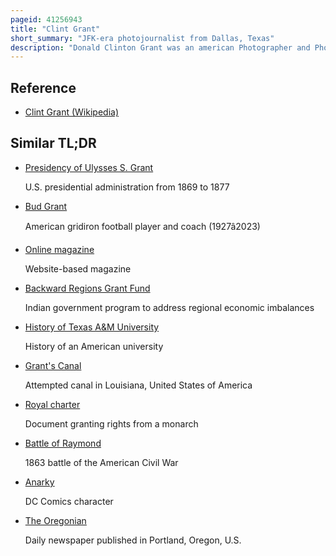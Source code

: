 ```yaml
---
pageid: 41256943
title: "Clint Grant"
short_summary: "JFK-era photojournalist from Dallas, Texas"
description: "Donald Clinton Grant was an american Photographer and Photojournalist based in Dallas Texas. He was a Photographer for the Dallas Morning News from 1949 to 1986. He was particularly known for his Pictures of Animals and Children. Grant's Photographs were published in numerous Newspapers and Magazines including paris Match Newsweek and Time five of his Feature Photos were published on the back Page of an Issue of Life Magazine."
---
```


## Reference

- [Clint Grant (Wikipedia)](https://en.wikipedia.org/?curid=41256943)

## Similar TL;DR

- [Presidency of Ulysses S. Grant](/tldr/en/presidency-of-ulysses-s-grant)

  U.S. presidential administration from 1869 to 1877

- [Bud Grant](/tldr/en/bud-grant)

  American gridiron football player and coach (1927â2023)

- [Online magazine](/tldr/en/online-magazine)

  Website-based magazine

- [Backward Regions Grant Fund](/tldr/en/backward-regions-grant-fund)

  Indian government program to address regional economic imbalances

- [History of Texas A&M University](/tldr/en/history-of-texas-am-university)

  History of an American university

- [Grant's Canal](/tldr/en/grants-canal)

  Attempted canal in Louisiana, United States of America

- [Royal charter](/tldr/en/royal-charter)

  Document granting rights from a monarch

- [Battle of Raymond](/tldr/en/battle-of-raymond)

  1863 battle of the American Civil War

- [Anarky](/tldr/en/anarky)

  DC Comics character

- [The Oregonian](/tldr/en/the-oregonian)

  Daily newspaper published in Portland, Oregon, U.S.
